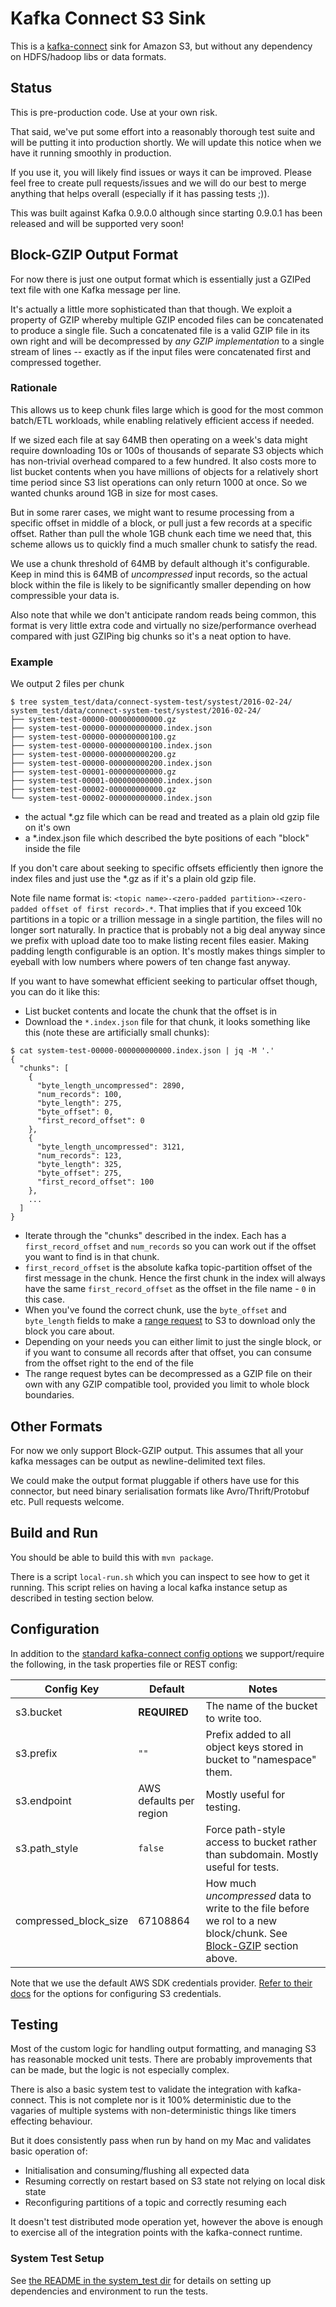 # Kafka Connect S3 Sink

This is a [kafka-connect](http://kafka.apache.org/documentation.html#connect) sink for Amazon S3, but without any dependency on HDFS/hadoop libs or data formats.

## Status

This is pre-production code. Use at your own risk.

That said, we've put some effort into a reasonably thorough test suite and will be putting it into production shortly. We will update this notice when we have it running smoothly in production.

If you use it, you will likely find issues or ways it can be improved. Please feel free to create pull requests/issues and we will do our best to merge anything that helps overall (especially if it has passing tests ;)).

This was built against Kafka 0.9.0.0 although since starting 0.9.0.1 has been released and will be supported very soon!

## Block-GZIP Output Format

For now there is just one output format which is essentially just a GZIPed text file with one Kafka message per line.

It's actually a little more sophisticated than that though. We exploit a property of GZIP whereby multiple GZIP encoded files can be concatenated to produce a single file. Such a concatenated file is a valid GZIP file in its own right and will be decompressed by _any GZIP implementation_ to a single stream of lines -- exactly as if the input files were concatenated first and compressed together.

### Rationale

This allows us to keep chunk files large which is good for the most common batch/ETL workloads, while enabling relatively efficient access if needed.

If we sized each file at say 64MB then operating on a week's data might require downloading 10s or 100s of thousands of separate S3 objects which has non-trivial overhead compared to a few hundred. It also costs more to list bucket contents when you have millions of objects for a relatively short time period since S3 list operations can only return 1000 at once. So we wanted chunks around 1GB in size for most cases.

But in some rarer cases, we might want to resume processing from a specific offset in middle of a block, or pull just a few records at a specific offset. Rather than pull the whole 1GB chunk each time we need that, this scheme allows us to quickly find a much smaller chunk to satisfy the read.

We use a chunk threshold of 64MB by default although it's configurable. Keep in mind this is 64MB of _uncompressed_ input records, so the actual block within the file is likely to be significantly smaller depending on how compressible your data is.

Also note that while we don't anticipate random reads being common, this format is very little extra code and virtually no size/performance overhead compared with just GZIPing big chunks so it's a neat option to have.

### Example

We output 2 files per chunk

```
$ tree system_test/data/connect-system-test/systest/2016-02-24/
system_test/data/connect-system-test/systest/2016-02-24/
├── system-test-00000-000000000000.gz
├── system-test-00000-000000000000.index.json
├── system-test-00000-000000000100.gz
├── system-test-00000-000000000100.index.json
├── system-test-00000-000000000200.gz
├── system-test-00000-000000000200.index.json
├── system-test-00001-000000000000.gz
├── system-test-00001-000000000000.index.json
├── system-test-00002-000000000000.gz
└── system-test-00002-000000000000.index.json
```
 - the actual *.gz file which can be read and treated as a plain old gzip file on it's own
 - a *.index.json file which described the byte positions of each "block" inside the file

If you don't care about seeking to specific offsets efficiently then ignore the index files and just use the *.gz as if it's a plain old gzip file.

Note file name format is: `<topic name>-<zero-padded partition>-<zero-padded offset of first record>.*`. That implies that if you exceed 10k partitions in a topic or a trillion message in a single partition, the files will no longer sort naturally. In practice that is probably not a big deal anyway since we prefix with upload date too to make listing recent files easier. Making padding length configurable is an option. It's mostly makes things simpler to eyeball with low numbers where powers of ten change fast anyway.

If you want to have somewhat efficient seeking to particular offset though, you can do it like this:
 - List bucket contents and locate the chunk that the offset is in
 - Download the `*.index.json` file for that chunk, it looks something like this (note these are artificially small chunks):
```
$ cat system-test-00000-000000000000.index.json | jq -M '.'
{
  "chunks": [
    {
      "byte_length_uncompressed": 2890,
      "num_records": 100,
      "byte_length": 275,
      "byte_offset": 0,
      "first_record_offset": 0
    },
    {
      "byte_length_uncompressed": 3121,
      "num_records": 123,
      "byte_length": 325,
      "byte_offset": 275,
      "first_record_offset": 100
    },
    ...
  ]
}
```
 - Iterate through the "chunks" described in the index. Each has a `first_record_offset` and `num_records` so you can work out if the offset you want to find is in that chunk.
  - `first_record_offset` is the absolute kafka topic-partition offset of the first message in the chunk. Hence the first chunk in the index will always have the same `first_record_offset` as the offset in the file name - `0` in this case.
 - When you've found the correct chunk, use the `byte_offset` and `byte_length` fields to make a [range request](https://www.w3.org/Protocols/rfc2616/rfc2616-sec14.html#sec14.35) to S3 to download only the block you care about.
  - Depending on your needs you can either limit to just the single block, or if you want to consume all records after that offset, you can consume from the offset right to the end of the file
 - The range request bytes can be decompressed as a GZIP file on their own with any GZIP compatible tool, provided you limit to whole block boundaries.

## Other Formats

For now we only support Block-GZIP output. This assumes that all your kafka messages can be output as newline-delimited text files.

We could make the output format pluggable if others have use for this connector, but need binary serialisation formats like Avro/Thrift/Protobuf etc. Pull requests welcome.

## Build and Run

You should be able to build this with `mvn package`.

There is a script `local-run.sh` which you can inspect to see how to get it running. This script relies on having a local kafka instance setup as described in testing section below.

## Configuration

In addition to the [standard kafka-connect config options](http://kafka.apache.org/documentation.html#connectconfigs) we support/require the following, in the task properties file or REST config:

| Config Key | Default | Notes |
| ---------- | ------- | ----- |
| s3.bucket | **REQUIRED** | The name of the bucket to write too. |
| s3.prefix | `""` | Prefix added to all object keys stored in bucket to "namespace" them. |
| s3.endpoint | AWS defaults per region | Mostly useful for testing. |
| s3.path_style | `false` | Force path-style access to bucket rather than subdomain. Mostly useful for tests. |
| compressed_block_size | 67108864 | How much _uncompressed_ data to write to the file before we rol to a new block/chunk. See [Block-GZIP](#user-content-block-gzip-output-format) section above. |

Note that we use the default AWS SDK credentials provider. [Refer to their docs](http://docs.aws.amazon.com/AWSSdkDocsJava/latest/DeveloperGuide/credentials.html#id1) for the options for configuring S3 credentials.

## Testing

Most of the custom logic for handling output formatting, and managing S3 has reasonable mocked unit tests. There are probably improvements that can be made, but the logic is not especially complex.

There is also a basic system test to validate the integration with kafka-connect. This is not complete nor is it 100% deterministic due to the vagaries of multiple systems with non-deterministic things like timers effecting behaviour.

But it does consistently pass when run by hand on my Mac and validates basic operation of:

 - Initialisation and consuming/flushing all expected data
 - Resuming correctly on restart based on S3 state not relying on local disk state
 - Reconfiguring partitions of a topic and correctly resuming each

It doesn't test distributed mode operation yet, however the above is enough to exercise all of the integration points with the kafka-connect runtime.

### System Test Setup

See [the README in the system_test dir](/system_test/README.md) for details on setting up dependencies and environment to run the tests.
